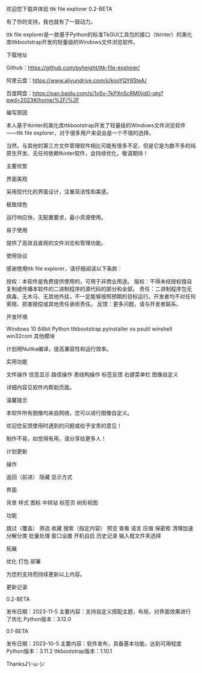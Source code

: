 欢迎您下载并体验 ttk file explorer 0.2-BETA

有了你的支持，我也就有了一鼓动力。

ttk file explorer是一款基于Python的标准TkGUI工具包的接口（tkinter）的美化库ttkbootstrap开发的轻量级的Windows文件浏览软件。

下载地址

Github：https://github.com/pyheight/ttk-file-explorer/

阿里云盘：https://www.aliyundrive.com/s/kooYQY65teA/

百度网盘：https://pan.baidu.com/s/1vSv-7kPXn5cRM0jjd0-qtg?pwd=2023#/home/%2F/%2F


编写原因

本人基于tkinter的美化库ttkbootstrap开发了轻量级的Windows文件浏览软件——ttk file explorer，对于很多用户来说会是一个不错的选择。

当然，与其他的第三方文件管理软件相比可能有很多不足，但是它是为数不多的纯原生开发、无任何依赖tkinter软件，会持续优化，敬请期待！


主要优势

界面美观

采用现代化的界面设计，注重简洁性和美感。

极致绿色

运行响应快，无配置要求，最小资源使用。

易于使用

提供了高效且直观的文件浏览和管理功能。


使用协议

感谢使用ttk file explorer，请仔细阅读以下条款：

授权：本软件是免费提供使用的，可用于非商业用途。
版权：不得未经授权擅自复制或传播本软件的二进制程序的源代码的部分和全部。
责任：二进制程序包无病毒、无木马、无其他外挂，不一定能够按照预期的目标运行。开发者均不对任何索赔、损害赔偿或其他责任承担责任。
反馈：更多问题，请与开发者联系。


开发环境

Windows 10 64bit
Python
ttkbootstrap
pyinstaller
os
psutil
winshell
win32com
其他模块

计划用Nuitka编译，提高兼容性和运行效率。


实用功能

文件操作
信息显示
路径操作
表结构操作
标签反馈
右键菜单栏
图像自定义

详细内容见软件内帮助页面。


温馨提示

本软件所有图像均来自网络，您可以进行图像自定义。

欢迎您反馈使用时遇到的问题或给予宝贵的意见！

制作不易，如觉得有用，请分享给更多人！


计划更新

操作

返回（前进）
隐藏
显示方式

界面

背景
样式
图标
中转站
标签页
树形视图

功能

跳过（覆盖）
筛选
收藏
搜索（指定内容）
预览
查看
语言
压缩
保密柜
清理加速
分解分类
批量处理
窗口设置
开机自启
历史记录
输入框文件夹选择

拓展

优化
打包
部署

为您的支持而持续更新以上内容。


更新记录

0.2-BETA

发布日期：2023-11-5
主要内容：支持自定义搭配主题，布局，对界面效果进行了优化
Python版本：3.12.0

0.1-BETA

发布日期：2023-10-5
主要内容：软件发布，具备基本功能，达到可用程度
Python版本：3.11.2
ttkbootstrap版本：1.10.1


Thanks♪(･ω･)ﾉ
